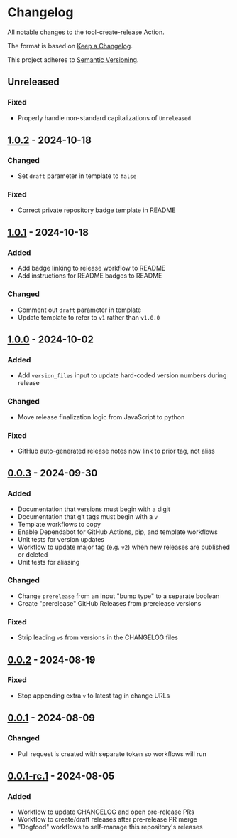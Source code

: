 # Changelog

All notable changes to the tool-create-release Action.

The format is based on [Keep a Changelog](https://keepachangelog.com/en/1.0.0/).

This project adheres to [Semantic Versioning](https://semver.org/spec/v2.0.0.html).

## Unreleased

### Fixed

- Properly handle non-standard capitalizations of `Unreleased`

## [1.0.2] - 2024-10-18

### Changed

- Set `draft` parameter in template to `false`

### Fixed

- Correct private repository badge template in README

## [1.0.1] - 2024-10-18

### Added

- Add badge linking to release workflow to README
- Add instructions for README badges to README

### Changed

- Comment out `draft` parameter in template
- Update template to refer to `v1` rather than `v1.0.0`

## [1.0.0] - 2024-10-02

### Added

- Add `version_files` input to update hard-coded version numbers during release

### Changed

- Move release finalization logic from JavaScript to python

### Fixed

- GitHub auto-generated release notes now link to prior tag, not alias

## [0.0.3] - 2024-09-30

### Added

- Documentation that versions must begin with a digit
- Documentation that git tags must begin with a `v`
- Template workflows to copy
- Enable Dependabot for GitHub Actions, pip, and template workflows
- Unit tests for version updates
- Workflow to update major tag (e.g. `v2`) when new releases are published or deleted
- Unit tests for aliasing

### Changed

- Change `prerelease` from an input "bump type" to a separate boolean
- Create "prerelease" GitHub Releases from prerelease versions

### Fixed

- Strip leading `v`s from versions in the CHANGELOG files

## [0.0.2] - 2024-08-19

### Fixed

- Stop appending extra `v` to latest tag in change URLs

## [0.0.1] - 2024-08-09

### Changed

- Pull request is created with separate token so workflows will run

## [0.0.1-rc.1] - 2024-08-05

### Added

- Workflow to update CHANGELOG and open pre-release PRs
- Workflow to create/draft releases after pre-release PR merge
- "Dogfood" workflows to self-manage this repository's releases

[0.0.1]: https://github.com/uclahs-cds/tool-create-release/compare/v0.0.1-rc.1...v0.0.1
[0.0.1-rc.1]: https://github.com/uclahs-cds/tool-create-release/releases/tag/v0.0.1-rc.1
[0.0.2]: https://github.com/uclahs-cds/tool-create-release/compare/v0.0.1...v0.0.2
[0.0.3]: https://github.com/uclahs-cds/tool-create-release/compare/v0.0.2...v0.0.3
[1.0.0]: https://github.com/uclahs-cds/tool-create-release/compare/v0.0.3...v1.0.0
[1.0.1]: https://github.com/uclahs-cds/tool-create-release/compare/v1.0.0...v1.0.1
[1.0.2]: https://github.com/uclahs-cds/tool-create-release/compare/v1.0.1...v1.0.2
